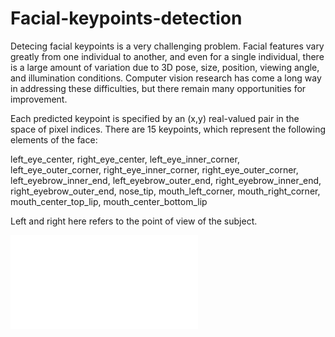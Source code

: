 # Facial-keypoints-detection
Detecing facial keypoints is a very challenging problem.  Facial  features vary greatly from one individual to another, and even for a  single individual, there is a large amount of variation due to 3D pose,  size, position, viewing angle, and illumination conditions. Computer  vision research has come a long way in addressing these difficulties,  but there remain many opportunities for improvement.

Each predicted keypoint is specified by an (x,y) real-valued pair in  the space of pixel indices. There are 15 keypoints, which represent the  following elements of the face:

left_eye_center, right_eye_center, left_eye_inner_corner,  left_eye_outer_corner, right_eye_inner_corner, right_eye_outer_corner,  left_eyebrow_inner_end, left_eyebrow_outer_end, right_eyebrow_inner_end, right_eyebrow_outer_end, nose_tip, mouth_left_corner,  mouth_right_corner, mouth_center_top_lip, mouth_center_bottom_lip

Left and right here refers to the point of view of the subject.

![img](/home/karan/kj_workspace/kj_git_projects/Facial-keypoints-detection/images/README.md)